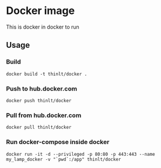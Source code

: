 # Docker image

This is docker in docker to run

## Usage

### Build

```
docker build -t thinlt/docker .
```

### Push to hub.docker.com

```
docker push thinlt/docker
```

### Pull from hub.docker.com

```
docker pull thinlt/docker
```

### Run docker-compose inside docker

```
docker run -it -d --privileged -p 80:80 -p 443:443 --name my_lamp_docker -v "`pwd`:/app" thinlt/docker
```
